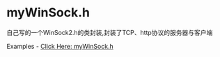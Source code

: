myWinSock.h
===========

自己写的一个WinSock2.h的类封装,封装了TCP、http协议的服务器与客户端

Examples - <a href="https://github.com/garzon/myWinSock.h/commit/f3966f8db3626dc94a79a269d3735ead2da1620a">Click Here: myWinSock.h</a>
